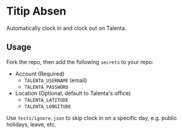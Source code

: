 # Titip Absen

Automatically clock in and clock out on Talenta.

## Usage

Fork the repo, then add the following `secrets` to your repo:

- Account (Required)
  - `TALENTA_USERNAME` (email)
  - `TALENTA_PASSWORD`
- Location (Optional, default to Talenta's office)
  - `TALENTA_LATITUDE`
  - `TALENTA_LONGITUDE`

Use `tests/ignore.json` to skip clock in on a specific day, e.g. public holidays, leave, etc.
